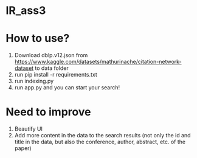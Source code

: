# IR_ass3

# How to use?
1. Download dblp.v12.json from https://www.kaggle.com/datasets/mathurinache/citation-network-dataset to data folder
2. run pip install -r requirements.txt
3. run indexing.py
4. run app.py and you can start your search!

# Need to improve
1. Beautify UI
2. Add more content in the data to the search results (not only the id and title in the data, but also the conference, author, abstract, etc. of the paper)
